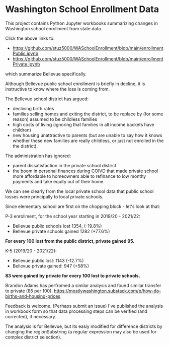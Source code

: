 # Washington School Enrollment Data

This project contains Python Jupyter workbooks summarizing changes in Washington school enrollment from state data.

Click the above links to:

* https://github.com/stuz5000/WASchoolEnrollment/blob/main/enrollmentPublic.ipynb
* https://github.com/stuz5000/WASchoolEnrollment/blob/main/enrollmentPrivate.ipynb

which summarize Bellevue specifically.

Although Bellevue public school enrollment is briefly in decline, it is instructive to know where the loss is coming from.

The Bellevue school district has argued:
- declining birth rates
- families selling homes and exiting the district, to be replace by (for some reason) assumed to be childless families
- high costs of living (ignoring that families in all income backets have children)
- new housing unattractive to parents (but are unable to say how it knows whether these new families are really childless, or just not enrolled in the the district).

The administration has ignored:
- parent dissatisfaction in the private school district
- the boom in personal finances during COIVD that made private school more affordable to homeowners able to refinance to low monthy payments and take equity out of their home.

We can see clearly from the local private school data that public school losses were principally to local private schools.

Since elementary school are first on the chopping block - let's look at that:

P-3 enrollment, for the school year starting in 2019/20 - 2021/22:
- Bellevue public schools lost 1354, (-19.8%)
- Bellevue private schools gained 1282 (+77.6%)

**For every 100 lost from the public district, private gained 95.**

K-5 (2019/20 - 2021/22):
- Bellevue public lost: 1143 (-12.7%)
- Bellevue private gained: 947 (+58%)

**83 were gained by private for every 100 lost to private schools.**

Brandon Adams has perfromed a similar analysis and found similar transfer to private (85 per 100).
https://mostlywashington.substack.com/p/how-do-births-and-housing-prices

Feedback is welcome. (Perhaps submit an issue)
I've published the analysis in workbook form so that data processing steps can be verified (and corrected), if necessary. 

The analysis is for Bellevue, but its easiy modified for difference districts by changing the regionSubstring (a regular expression may also be used for complex district selection).
